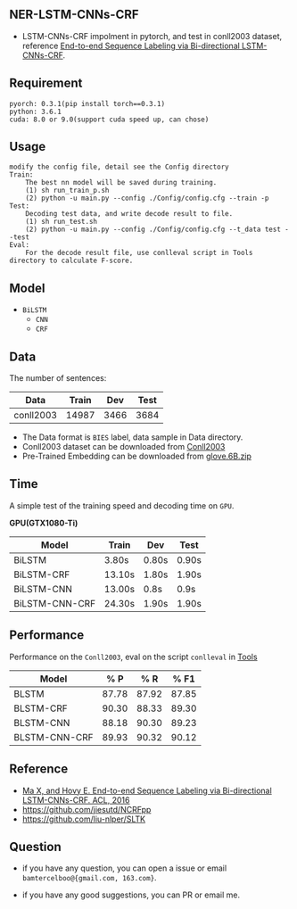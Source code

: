 
## NER-LSTM-CNNs-CRF  ##
- LSTM-CNNs-CRF impolment in pytorch, and test in conll2003 dataset, reference [End-to-end Sequence Labeling via Bi-directional LSTM-CNNs-CRF](http://www.aclweb.org/anthology/P/P16/P16-1101.pdf).

## Requirement ##

	pyorch: 0.3.1(pip install torch==0.3.1)
	python: 3.6.1
	cuda: 8.0 or 9.0(support cuda speed up, can chose)

## Usage ##
	modify the config file, detail see the Config directory
	Train:
		The best nn model will be saved during training.
		(1) sh run_train_p.sh
		(2) python -u main.py --config ./Config/config.cfg --train -p 
	Test:
		Decoding test data, and write decode result to file.
		(1) sh run_test.sh
		(2) python -u main.py --config ./Config/config.cfg --t_data test --test 
	Eval:
		For the decode result file, use conlleval script in Tools directory to calculate F-score.

## Model ##

- `BiLSTM`  
	- `CNN`
	-  `CRF`

## Data ##

The number of sentences:  

| Data | Train | Dev | Test |  
| ------------ | ------------ | ------------ | ------------ |  
| conll2003 | 14987 | 3466 | 3684 |


- The Data format is `BIES` label, data sample in Data directory.
- Conll2003 dataset can be downloaded from [Conll2003](https://www.clips.uantwerpen.be/conll2003/ner/)
- Pre-Trained Embedding can be downloaded from [glove.6B.zip](nlp.stanford.edu/data/glove.6B.zip)

## Time ##

A simple test of the training speed and decoding time on  `GPU`.  

**GPU(GTX1080-Ti)**  

| Model | Train | Dev | Test |   
| ------------ | ------------ | ------------ | ------------ |  
| BiLSTM | 3.80s | 0.80s | 0.90s |    
| BiLSTM-CRF | 13.10s | 1.80s | 1.90s |  
| BiLSTM-CNN | 13.00s | 0.8s | 0.9s |  
| BiLSTM-CNN-CRF | 24.30s | 1.90s | 1.90s |  


## Performance ##

Performance on the `Conll2003`,  eval on the script `conlleval` in [Tools](https://github.com/bamtercelboo/pytorch_NER_PosTag_BiLSTM_CRF/tree/master/Tools)

| Model | % P | % R | % F1 |  
| ------------ | ------------ | ------------ | ------------ |  
| BLSTM | 87.78 | 87.92 | 87.85 |  
| BLSTM-CRF | 90.30 | 88.33 | 89.30 |  
| BLSTM-CNN | 88.18 | 90.30 | 89.23 |  
| BLSTM-CNN-CRF | 89.93 | 90.32 | 90.12 |  


## Reference ##
- [Ma X, and Hovy E. End-to-end Sequence Labeling via Bi-directional LSTM-CNNs-CRF. ACL, 2016](http://www.aclweb.org/anthology/P/P16/P16-1101.pdf)  
- https://github.com/jiesutd/NCRFpp  
- https://github.com/liu-nlper/SLTK  


## Question ##

- if you have any question, you can open a issue or email `bamtercelboo@{gmail.com, 163.com}`.

- if you have any good suggestions, you can PR or email me.
